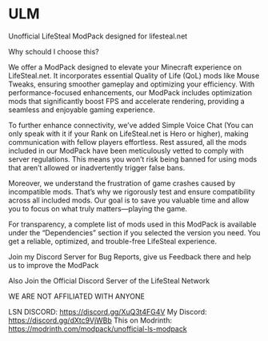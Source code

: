 # ULM
Unofficial LifeSteal ModPack designed for lifesteal.net

Why schould I choose this?

We offer a ModPack designed to elevate your Minecraft experience on LifeSteal.net. It incorporates essential Quality of Life (QoL) mods like Mouse Tweaks, ensuring smoother gameplay and optimizing your efficiency. With performance-focused enhancements, our ModPack includes optimization mods that significantly boost FPS and accelerate rendering, providing a seamless and enjoyable gaming experience.

To further enhance connectivity, we’ve added Simple Voice Chat (You can only speak with it if your Rank on LifeSteal.net is Hero or higher), making communication with fellow players effortless. Rest assured, all the mods included in our ModPack have been meticulously vetted to comply with server regulations. This means you won’t risk being banned for using mods that aren’t allowed or inadvertently trigger false bans.

Moreover, we understand the frustration of game crashes caused by incompatible mods. That’s why we rigorously test and ensure compatibility across all included mods. Our goal is to save you valuable time and allow you to focus on what truly matters—playing the game.

For transparency, a complete list of mods used in this ModPack is available under the “Dependencies” section if you selected the version you need. You get a reliable, optimized, and trouble-free LifeSteal experience.

Join my Discord Server for Bug Reports, give us Feedback there and help us to improve the ModPack

Also Join the Official Discord Server of the LifeSteal Network

WE ARE NOT AFFILIATED WITH ANYONE

LSN DISCORD: https://discord.gg/XuQ3t4FG4V
My Discord: https://discord.gg/dXtc9VjWBb
This on Modrinth: https://modrinth.com/modpack/unofficial-ls-modpack
